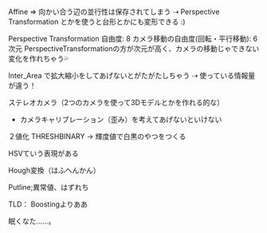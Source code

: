 Affine => 向かい合う辺の並行性は保存されてしまう
⇢ Perspective Transformation とかを使うと台形とかにも変形できる :)

Perspective Transformation
自由度: 8
カメラ移動の自由度(回転・平行移動): 6次元
PerspectiveTransformationの方が次元が高く、カメラの移動じゃできない変化を作れちゃう💦



Inter_Area で拡大縮小をしてあげないとがたがたしちゃう
⇢ 使っている情報量が違う！


ステレオカメラ（2つのカメラを使って3Dモデルとかを作れる的な）
* カメラキャリブレーション（歪み）を考えてあげないといけない

２値化 THRESHBINARY
-> 輝度値で白黒のやつをつくる

HSVていう表現がある

Hough変換（はふへんかん）

Putline;異常値、はずれち

TLD：
Boostingよりああ

眠くなた……。
